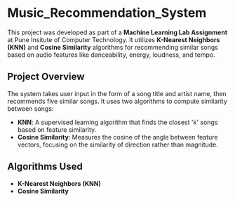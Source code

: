 # Music_Recommendation_System

This project was developed as part of a **Machine Learning Lab Assignment** at Pune Insitute of Computer Technology. It utilizes **K-Nearest Neighbors (KNN)** and **Cosine Similarity** algorithms for recommending similar songs based on audio features like danceability, energy, loudness, and tempo.

## Project Overview

The system takes user input in the form of a song title and artist name, then recommends five similar songs. It uses two algorithms to compute similarity between songs:
- **KNN**: A supervised learning algorithm that finds the closest 'k' songs based on feature similarity.
- **Cosine Similarity**: Measures the cosine of the angle between feature vectors, focusing on the similarity of direction rather than magnitude.

## Algorithms Used
- **K-Nearest Neighbors (KNN)**
- **Cosine Similarity**
